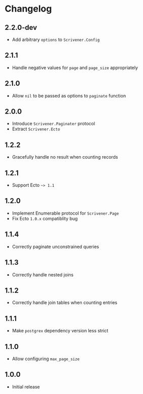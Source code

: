 # Changelog

## 2.2.0-dev

* Add arbitrary `options` to `Scrivener.Config`

## 2.1.1

* Handle negative values for `page` and `page_size` appropriately

## 2.1.0

* Allow `nil` to be passed as options to `paginate` function

## 2.0.0

* Introduce `Scrivener.Paginater` protocol
* Extract `Scrivener.Ecto`

## 1.2.2

* Gracefully handle no result when counting records

## 1.2.1

* Support Ecto `~> 1.1`

## 1.2.0

* Implement Enumerable protocol for `Scrivener.Page`
* Fix Ecto `1.0.x` compatiblity bug

## 1.1.4

* Correctly paginate unconstrained queries

## 1.1.3

* Correctly handle nested joins

## 1.1.2

* Correctly handle join tables when counting entries

## 1.1.1

* Make `postgrex` dependency version less strict

## 1.1.0

* Allow configuring `max_page_size`

## 1.0.0

* Initial release
